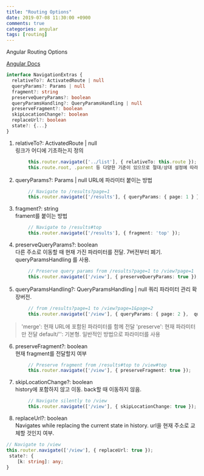 ```yaml
---
title: "Routing Options"
date: 2019-07-08 11:30:00 +0900
comments: true
categories: angular
tags: [routing]
---
```




Angular Routing Options


[Angular Docs](https://angular.io/api/router/NavigationExtras)

```ts
interface NavigationExtras {
  relativeTo?: ActivatedRoute | null
  queryParams?: Params | null
  fragment?: string
  preserveQueryParams?: boolean
  queryParamsHandling?: QueryParamsHandling | null
  preserveFragment?: boolean
  skipLocationChange?: boolean
  replaceUrl?: boolean
  state?: {...}
}
```

1. relativeTo?: ActivatedRoute | null	
링크가 어디에 기초하는지 정의

```ts
        this.router.navigate(['../list'], { relativeTo: this.route });
        this.route.root, .parent 등 다양한 기준이 있으므로 절대/상대 설정에 따라 정의.
```


 2. queryParams?: Params | null	
URL에 파라미터 붙이는 방법

```ts
        // Navigate to /results?page=1
        this.router.navigate(['/results'], { queryParams: { page: 1 } });
```

 3. fragment?: string	
 frament를 붙이는 방법

```ts
        // Navigate to /results#top
        this.router.navigate(['/results'], { fragment: 'top' });
```   
        
 4. preserveQueryParams?: boolean	
 다른 주소로 이동할 때 현재 가진 파라미터를 전달.
 7버전부터 폐기. queryParamsHandling 를 사용.

```ts
        // Preserve query params from /results?page=1 to /view?page=1
        this.router.navigate(['/view'], { preserveQueryParams: true });
```
        
        
5. queryParamsHandling?: QueryParamsHandling | null	
쿼리 파라미터 관리 확장버전.

```ts
        // from /results?page=1 to /view?page=1&page=2
        this.router.navigate(['/view'], { queryParams: { page: 2 },  queryParamsHandling: "merge" });
 ```

 > 'merge': 현재 URL에 포함된 파라미터를 함께 전달
 > 'preserve': 현재 파라미터만 전달
 > default/'': 기본형. 일반적인 방법으로 파라미터를 사용

 
 6. preserveFragment?: boolean	
현재 fragment를 전달할지 여부

```ts
        // Preserve fragment from /results#top to /view#top
        this.router.navigate(['/view'], { preserveFragment: true });
```

 7. skipLocationChange?: boolean	
 history에 포함하지 않고 이동. back할 때 이동하지 않음.

```ts
        // Navigate silently to /view
        this.router.navigate(['/view'], { skipLocationChange: true });
```   
        
 8. replaceUrl?: boolean	
Navigates while replacing the current state in history.
url을 현재 주소로 교체할 것인지 여부. 

```ts
// Navigate to /view
this.router.navigate(['/view'], { replaceUrl: true });
 state?: {
    [k: string]: any;
}	
```


